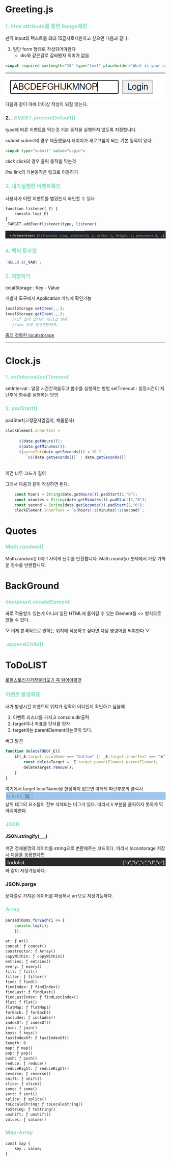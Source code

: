 <span style="color : #83dcb7;"></span>
# Greeting.js
### <span style="color : #83dcb7;">1. html attribute를 통한 Range제한</span>
만약 input의 텍스트를 최대 15글자로제한하고 싶으면 다음과 같다. 
1. 일단 form 형태로 작성되어야한다
   * div와 같은걸로 감싸봤자 의미가 없음


```html
<input required maxlength="15" type="text" placeholder="What is your name?" />
```
![](2022-01-13-06-16-31.png)
다음과 같이 아예 더이상 작성이 되질 않는다.

### 2. <span style="color : #83dcb7;">*_EVENT*.preventDefault()</span>
type에 따른 이벤트를 막는것
기본 동작을 실행하지 않도록 지정합니다.

*submit*
submit의 경우 제출했을시 페이지가 새로고침이 되는 기본 동작이 있다
```html
<input type="submit" value="Login">
```

*click*
click의 경우 클릭 동작을 막는것

*link*
link의 기본동작은 링크로 이동하기

### <span style="color : #83dcb7;">3. 내가실행한 이벤트확인</span>
사용자가 어떤 이벤트를 벌였는지 화인할 수 있다
```
function listener(_E) {
    console.log(_E)
}
_TARGET.addEventlistener(type, listener)
```  
![](2022-01-13-23-00-11.png)

### <span style="color : #83dcb7;">4. 백틱 문자열</span>
```js
`HELLO ${_VAR}`;
```

### <span style="color : #83dcb7;">5. 저장하기</span>
localStorage : Key - Value

개발자 도구에서 Application 메뉴에 확인가능
```js
localStorage.setItem(,,,);
localStorage.getItem(,,,);
   //if 값이 없다면 null값 반환
   //=== 으로 유무판단하자.
```

[좀더 정확한 localstorage](./JS_LOCALSTORAGE.md)

----------------------------------------------------------------------------

# Clock.js
### <span style="color : #83dcb7;">1. setInterval/setTimeout </span>
setInterval : 일정 시간간격을두고 함수를 실행하는 방법
setTimeout : 일정시간이 지난후에 함수를 실행하는 방법

### <span style="color : #83dcb7;">2. padStart() </span>
padStart(고정문자열길이, 채울문자)

```js
clockElement.innerText = 
   `
      ${date.getHours()}:
      ${date.getMinutes()}:
      ${parseInt(date.getSeconds()) < 10 ? 
         `0${date.getSeconds()}` : date.getSeconds()}
   `
```
이건 너무 코드가 길어

그래서 다음과 같이 작성하면 된다.
```js
    const hours = String(date.getHours()).padStart(2,"0");
    const minutes = String(date.getMinutes()).padStart(2,"0");
    const second = String(date.getSeconds()).padStart(2,"0");
    clockElement.innerText = `${hours}:${minutes}:${second}`;
```
# Quotes
### <span style="color : #83dcb7;"> Math.random() </span>

Math.random()
0과 1 사이의 난수를 반환합니다.
Math.round(x)
숫자에서 가장 가까운 정수를 반환합니다.

# BackGround
### <span style="color : #83dcb7;"> document.createElement </span>
바로 적용할수 있는게 아니라
일단 HTML에 들어갈 수 있는 Element를 <> 형식으로 만들 수 있다.

▽ 이제 본격적으로 원하는 위치에 적용하고 싶다면 다음 명령어를 써야한다 ▽
### <span style="color : #83dcb7;"> .appendChild() </span>

# ToDoLIST

[로컬스토리지저장불러오기 꼭 읽어야할것](./JS_로컬스토리지저장불러오기.md)

### <span style="color : #83dcb7;"> 이벤트 발생좌표 </span>
내가 발생시킨 이벤트의 위치가 정확히 어디인지 확인하고 싶을때
1. 이벤트 리스너를 가지고 console.dir출력
2. target이나 좌표를 단서를 얻자
3. target에는 parentElement라는것이 있다. 

버그 발견
```js
function deleteTODO(_E){
    if(_E.target.localName === "button" || _E.target.innerText === "❌"){
        const deleteTarget = _E.target.parentElement.parentElement;
        deleteTarget.remove();
    }
}
```
여기에서 target.localName을 한정하지 않으면 아래의 파란부분의 클릭시
![](2022-01-16-01-06-33.png)
상위 태그의 요소들이 전부 삭제되는 버그가 있다.
따라서 li 부분을 클릭하지 못하게 막아줘야한다.

### <span style="color : #83dcb7;"> JSON</span>
#### JSON.stringify(___)
어떤 정체불명의 데이터를 string으로 변환해주는 코드이다.
따라서 localstorage 저장시 다음을 응용한다면
![](2022-01-16-01-10-15.png)
와 같이 저장가능하다.

### JSON.parge
문자열로 가져온 데이터를 파싱해서 arr으로 저장가능하다.

### <span style="color : #83dcb7;"> Array</span>
```js
parsedTODOs.forEach(i => {
    console.log(i);
    });
```

```
at: ƒ at()
concat: ƒ concat()
constructor: ƒ Array()
copyWithin: ƒ copyWithin()
entries: ƒ entries()
every: ƒ every()
fill: ƒ fill()
filter: ƒ filter()
find: ƒ find()
findIndex: ƒ findIndex()
findLast: ƒ findLast()
findLastIndex: ƒ findLastIndex()
flat: ƒ flat()
flatMap: ƒ flatMap()
forEach: ƒ forEach()
includes: ƒ includes()
indexOf: ƒ indexOf()
join: ƒ join()
keys: ƒ keys()
lastIndexOf: ƒ lastIndexOf()
length: 0
map: ƒ map()
pop: ƒ pop()
push: ƒ push()
reduce: ƒ reduce()
reduceRight: ƒ reduceRight()
reverse: ƒ reverse()
shift: ƒ shift()
slice: ƒ slice()
some: ƒ some()
sort: ƒ sort()
splice: ƒ splice()
toLocaleString: ƒ toLocaleString()
toString: ƒ toString()
unshift: ƒ unshift()
values: ƒ values()
```

### <span style="color : #83dcb7;"> Map-Array</span>
```
const map {
    key : value;
}
```
